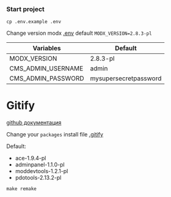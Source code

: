 ### Start project

```console
cp .env.example .env
```

Change version modx [.env](.env) default `MODX_VERSION=2.8.3-pl`

| Variables          | Default               |
|--------------------|-----------------------|
| MODX_VERSION       | 2.8.3-pl              |
| CMS_ADMIN_USERNAME | admin                 |
| CMS_ADMIN_PASSWORD | mysupersecretpassword |

# Gitify

[github документация](https://modmore.github.io/Gitify/ru/)

Change your `packages` install file [.gitify](.gitify)

Default:

- ace-1.9.4-pl
- adminpanel-1.1.0-pl
- moddevtools-1.2.1-pl
- pdotools-2.13.2-pl

```console
make remake
```

